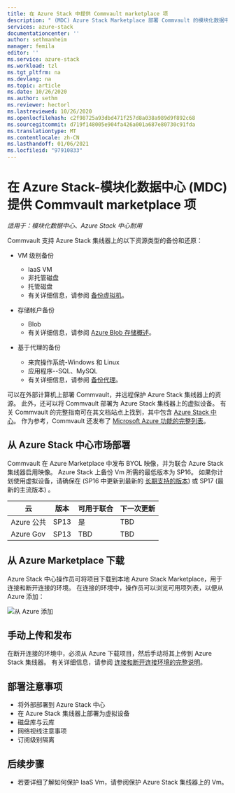 ```yaml
---
title: 在 Azure Stack 中提供 Commvault marketplace 项
description: " (MDC) Azure Stack Marketplace 部署 Commvault 的模块化数据中心。"
services: azure-stack
documentationcenter: ''
author: sethmanheim
manager: femila
editor: ''
ms.service: azure-stack
ms.workload: tzl
ms.tgt_pltfrm: na
ms.devlang: na
ms.topic: article
ms.date: 10/26/2020
ms.author: sethm
ms.reviewer: hectorl
ms.lastreviewed: 10/26/2020
ms.openlocfilehash: c2f98725a93dbd471f257d8a038a989d9f892c68
ms.sourcegitcommit: d719f148005e904fa426a001a687e80730c91fda
ms.translationtype: MT
ms.contentlocale: zh-CN
ms.lasthandoff: 01/06/2021
ms.locfileid: "97910833"
---
```

# <a name="offer-commvault-marketplace-item-in-azure-stack---modular-data-center-mdc"></a>在 Azure Stack-模块化数据中心 (MDC) 提供 Commvault marketplace 项

*适用于：模块化数据中心、Azure Stack 中心耐用*

Commvault 支持 Azure Stack 集线器上的以下资源类型的备份和还原：

- VM 级别备份
  - IaaS VM
  - 非托管磁盘
  - 托管磁盘
  - 有关详细信息，请参阅 [备份虚拟机](https://documentation.commvault.com/commvault/v11/article?p=86503.htm)。

- 存储帐户备份
  - Blob
  - 有关详细信息，请参阅 [Azure Blob 存储概述](https://documentation.commvault.com/commvault/v11/article?p=30063.htm)。

- 基于代理的备份
  - 来宾操作系统-Windows 和 Linux
  - 应用程序--SQL、MySQL
  - 有关详细信息，请参阅 [备份代理](https://documentation.commvault.com/commvault/v11/article?p=14333.htm)。

可以在外部计算机上部署 Commvault，并远程保护 Azure Stack 集线器上的资源。 此外，还可以将 Commvault 部署为 Azure Stack 集线器上的虚拟设备。 有关 Commvault 的完整指南可在其文档站点上找到，其中包含 [Azure Stack 中心](https://documentation.commvault.com/commvault/v11/article?p=86486.htm)。 作为参考，Commvault 还发布了 [Microsoft Azure 功能的完整列表](https://documentation.commvault.com/commvault/v11/article?p=109795_1.htm)。

## <a name="deploy-from-azure-stack-hub-marketplace"></a>从 Azure Stack 中心市场部署

Commvault 在 Azure Marketplace 中发布 BYOL 映像，并为联合 Azure Stack 集线器启用映像。 Azure Stack 上备份 Vm 所需的最低版本为 SP16。 如果你计划使用虚拟设备，请确保在 (SP16 中更新到最新的 [长期支持的版本](https://documentation.commvault.com/commvault/v11/article?p=2617.htm)) 或 SP17 (最新的主流版本) 。

| 云        | 版本 | 可用于联合 | 下一次更新 |
|--------------|---------|---------------------------|-------------|
| Azure 公共 | SP13    | 是                       | TBD         |
| Azure Gov    | SP13    | TBD                       | TBD         |

## <a name="download-from-azure-marketplace"></a>从 Azure Marketplace 下载

Azure Stack 中心操作员可将项目下载到本地 Azure Stack Marketplace，用于连接和断开连接的环境。 在连接的环境中，操作员可以浏览可用项列表，以便从 Azure 添加：

![从 Azure 添加](media/azure-stack-commvault-offer-tzl/add-from-azure.png)

## <a name="upload-and-publish-manually"></a>手动上传和发布

在断开连接的环境中，必须从 Azure 下载项目，然后手动将其上传到 Azure Stack 集线器。 有关详细信息，请参阅 [连接和断开连接环境的完整说明](../../operator/azure-stack-download-azure-marketplace-item.md)。

## <a name="deployment-considerations"></a>部署注意事项

- 将外部部署到 Azure Stack 中心
- 在 Azure Stack 集线器上部署为虚拟设备
- 磁盘库与云库
- 网络视线注意事项
- 订阅级别隔离

## <a name="next-steps"></a>后续步骤

- 若要详细了解如何保护 IaaS Vm，请参阅保护 Azure Stack 集线器上的 Vm。
